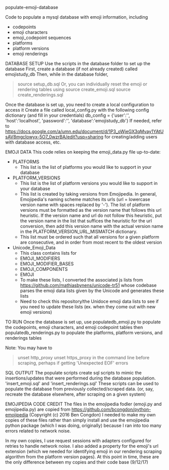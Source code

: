 populate-emoji-database

Code to populate a mysql database with emoji information, including
* codepoints
* emoji characters
* emoji_codepoint sequences
* platforms
* platform versions
* emoji renderings

DATABASE SETUP
Use the scripts in the database folder to set up the database
First, create a database (if not already created) called emojistudy_db
Then, while in the database folder,
> source setup_db.sql
Or, you can individually reset the emoji or rendering tables using
> source create_emoji.sql
> source create_renderings.sql

Once the database is set up, you need to create a local configuration to access it
Create a file called local_config.py with the following config dictionary (and fill in your credentials)
db_config = {'user':'',
             'host':'localhost',
             'password':'',
             'database':'emojistudy_db'}
If needed, refer to https://docs.google.com/a/umn.edu/document/d/1P3_oWjeGX3qMvay1YAtUsAV8mgcIowyx-5O7_0wzrBA/edit?usp=sharing
for creating/adding users with database access, etc.


EMOJI DATA
This code relies on keeping the emoji_data.py file up-to-date:
* PLATFORMS
  - This list is the list of platforms you would like to support in your database
* PLATFORM_VERSIONS
  - This list is the list of platform versions you would like to support in your database
  - This list is created by taking versions from Emojipedia. In general, Emojipedia's naming scheme matches its urls (url = lowercase version name with spaces replaced by '-'). The list of platform versions must be formatted as the version name that follows this url heuristic. If the version name and url do not follow this heuristic, put the version name in the list that suffices the heuristic for the url conversion, then add this version name with the actual version name in the PLATFORM_VERSION_URL_MISMATCH dictionary.
  - This list must be ordered such that all versions for a given platform are consecutive, and in order from most recent to the oldest version
* Unicode_Emoji_Data
  - This class contains lists for
  * EMOJI_MODIFIERS
  * EMOJI_MODIFIER_BASES
  * EMOJI_COMPONENTS
  * EMOJI
  - To make these lists, I converted the associated js lists from https://github.com/mathiasbynens/unicode-tr51 whose codebase parses the emoji data lists given by the Unicode and generates these lists
  - Need to check this repository/the Unidoce emoji data lists to see if you need to update these lists (ex. when they come out with new emoji versions)


TO RUN
Once the database is set up, use
populatedb_emoji.py to populate the codepoints, emoji characters, and emoji codepoint tables
then
populatedb_renderings.py to populate the platforms, platform versions, and renderings tables

Note: You may have to
> unset http_proxy
> unset https_proxy
in the command line before scraping, perhaps if getting 'Unexpected EOF' errors


SQL OUTPUT
The populate scripts create sql scripts to mimic the insertions/updates that were performed during the database population.
'insert_emoji.sql' and 'insert_renderings.sql'
These scripts can be used to populate the database from previously collected/scraped data.
(or, say, recreate the database elsewhere, after scraping on a given system)


EMOJIPEDIA CODE CREDIT
The files in the emojipedia fodler (emoji.py and emojipedia.py) are copied from
https://github.com/bcongdon/python-emojipedia (Copyright (c) 2016 Ben Congdon)
I needed to make my own copies of these files rather than simply install and use the emojipedia python package (which I was doing, originally) because I ran into too many errors related to network noise.

In my own copies, I use request sessions with adapters configured for retries to handle network noise. I also added a property for the emoji's url extension (which we needed for identifying emoji in our rendering scraping algorithm from the platform version pages).
At this point in time, these are the only difference between my copies and their code base (9/12/17)


